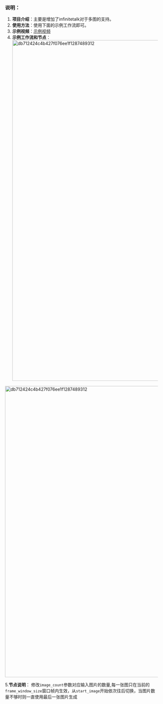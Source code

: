 
### 说明：
1. **项目介绍**：主要是增加了infinitetalk对于多图的支持。
2. **使用方法**：使用下面的示例工作流即可。
3. **示例视频**：[示例视频](https://github.com/starsFriday/ComfyUI-WanVideoWrapper-Enhanced-Infinitetalk/blob/main/Wan_00040-audio.mp4)
4. **示例工作流和节点**：<img width="879" height="1122" alt="db712424c4b427f076ee1f1287489312" src="https://ai.static.ad2.cc/workflow-multi_infinitetalk.png" />

<img width="540" height="959" alt="db712424c4b427f076ee1f1287489312" src="https://ai.static.ad2.cc/node.png" />

5.**节点说明**：
修改```image_count```参数对应输入图片的数量,每一张图只在当前的```frame_window_size```窗口帧内生效，从```start_image```开始依次往后切换，当图片数量不够时则一直使用最后一张图片生成
